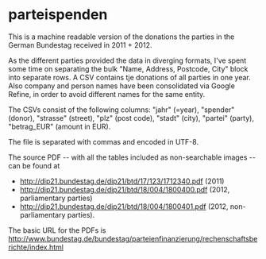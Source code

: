 parteispenden
=============

This is a machine readable version of the donations the parties in the German Bundestag received in 2011 + 2012.

As the different parties provided the data in diverging formats, I've spent some time on separating the bulk "Name, Address, Postcode, City" block into separate rows. A CSV contains tje donations of all parties in one year. Also company and person names have been consolidated via Google Refine, in order to avoid different names for the same entity.

The CSVs consist of the following columns: "jahr" (=year), "spender" (donor), "strasse" (street), "plz" (post code), "stadt" (city), "partei" (party), "betrag_EUR" (amount in EUR).

The file is separated with commas and encoded in UTF-8.

The source PDF -- with all the tables included as non-searchable images -- can be found at
- http://dip21.bundestag.de/dip21/btd/17/123/1712340.pdf (2011)
- http://dip21.bundestag.de/dip21/btd/18/004/1800400.pdf (2012, parliamentary parties)
- http://dip21.bundestag.de/dip21/btd/18/004/1800401.pdf (2012, non-parliamentary parties).

The basic URL for the PDFs is http://www.bundestag.de/bundestag/parteienfinanzierung/rechenschaftsberichte/index.html
